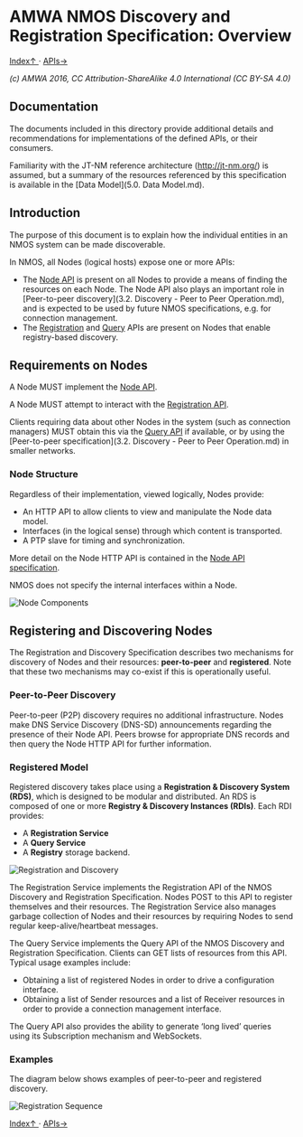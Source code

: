 # AMWA NMOS Discovery and Registration Specification: Overview
[ Index↑ ](..) · [APIs→](2.0._APIs.md)

_(c) AMWA 2016, CC Attribution-ShareAlike 4.0 International (CC BY-SA 4.0)_

## Documentation

The documents included in this directory provide additional details and recommendations for implementations of the defined APIs, or their consumers.

Familiarity with the JT-NM reference architecture (http://jt-nm.org/) is assumed, but a summary of the resources referenced by this specification is available in the [Data Model](5.0. Data Model.md).

## Introduction

The purpose of this document is to explain how the individual entities in an NMOS system can be made discoverable.

In NMOS, all Nodes (logical hosts) expose one or more APIs:

* The [Node API](../APIs/NodeAPI.html) is present on all Nodes to provide a means of finding the resources on each Node. The Node API also plays an important role in [Peer-to-peer discovery](3.2. Discovery - Peer to Peer Operation.md), and is expected to be used by future NMOS specifications, e.g. for connection management.
* The [Registration](../APIs/RegistrationAPI.html) and [Query](../APIs/QueryAPI.html) APIs are present on Nodes that enable registry-based discovery.

## Requirements on Nodes

A Node MUST implement the [Node API](../APIs/NodeAPI.html).

A Node MUST attempt to interact with the [Registration API](../APIs/RegistrationAPI.html).

Clients requiring data about other Nodes in the system (such as connection managers) MUST obtain this via the [Query API](../APIs/QueryAPI.html) if available, or by using the [Peer-to-peer specification](3.2. Discovery - Peer to Peer Operation.md) in smaller networks.

### Node Structure

Regardless of their implementation, viewed logically, Nodes provide:

* An HTTP API to allow clients to view and manipulate the Node data model.
* Interfaces (in the logical sense) through which content is transported.
* A PTP slave for timing and synchronization.

More detail on the Node HTTP API is contained in the [Node API specification](../APIs/NodeAPI.html).

NMOS does not specify the internal interfaces within a Node.

![Node Components](images/node-components.png)

## Registering and Discovering Nodes

The Registration and Discovery Specification describes two mechanisms for discovery of Nodes and their resources: **peer-to-peer** and **registered**. Note that these two mechanisms may co-exist if this is operationally useful.

### Peer-to-Peer Discovery

Peer-to-peer (P2P) discovery requires no additional infrastructure. Nodes make DNS Service Discovery (DNS-SD) announcements regarding the presence of their Node API. Peers browse for appropriate DNS records and then query the Node HTTP API for further information.

### Registered Model

Registered discovery takes place using a **Registration & Discovery System (RDS)**, which is designed to be modular and distributed. An RDS is composed of one or more **Registry & Discovery Instances (RDIs)**. Each RDI provides:

* A **Registration Service**
* A **Query Service**
* A **Registry** storage backend.

![Registration and Discovery](images/registration-and-discovery.png)

The Registration Service implements the Registration API of the NMOS Discovery and Registration Specification. Nodes POST to this API to register themselves and their resources. The Registration Service also manages garbage collection of Nodes and their resources by requiring Nodes to send regular keep-alive/heartbeat messages.

The Query Service implements the Query API of the NMOS Discovery and Registration Specification. Clients can GET lists of resources from this API. Typical usage examples include:

* Obtaining a list of registered Nodes in order to drive a configuration interface.
* Obtaining a list of Sender resources and a list of Receiver resources in order to provide a connection management interface.

The Query API also provides the ability to generate ‘long lived’ queries using its Subscription mechanism and WebSockets.

### Examples

The diagram below shows examples of peer-to-peer and registered discovery.

![Registration Sequence](images/registration-sequence.png)

[ Index↑ ](..) · [APIs→](2.0._APIs.md)
